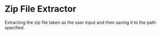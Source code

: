 # Zip File Extractor

Extracting the zip file taken as the user input and then saving it to the path specified.